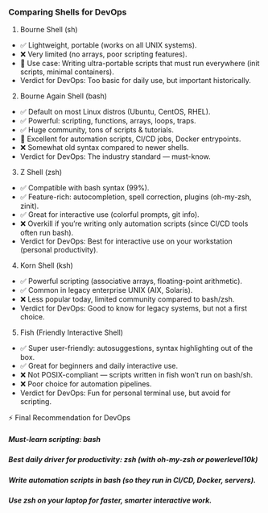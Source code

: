 ### Comparing Shells for DevOps
1. Bourne Shell (sh)
- ✅ Lightweight, portable (works on all UNIX systems).
- ❌ Very limited (no arrays, poor scripting features).
- 🔹 Use case: Writing ultra-portable scripts that must run everywhere (init scripts, minimal containers).
- Verdict for DevOps: Too basic for daily use, but important historically.

2. Bourne Again Shell (bash)
- ✅ Default on most Linux distros (Ubuntu, CentOS, RHEL).
- ✅ Powerful: scripting, functions, arrays, loops, traps.
- ✅ Huge community, tons of scripts & tutorials.
- 🔹 Excellent for automation scripts, CI/CD jobs, Docker entrypoints.
- ❌ Somewhat old syntax compared to newer shells.
- Verdict for DevOps: The industry standard — must-know.

3. Z Shell (zsh)
- ✅ Compatible with bash syntax (99%).
- ✅ Feature-rich: autocompletion, spell correction, plugins (oh-my-zsh, zinit).
- ✅ Great for interactive use (colorful prompts, git info).
- ❌ Overkill if you’re writing only automation scripts (since CI/CD tools often run bash).
- Verdict for DevOps: Best for interactive use on your workstation (personal productivity).

4. Korn Shell (ksh)
- ✅ Powerful scripting (associative arrays, floating-point arithmetic).
- ✅ Common in legacy enterprise UNIX (AIX, Solaris).
- ❌ Less popular today, limited community compared to bash/zsh.
- Verdict for DevOps: Good to know for legacy systems, but not a first choice.

5. Fish (Friendly Interactive Shell)
- ✅ Super user-friendly: autosuggestions, syntax highlighting out of the box.
- ✅ Great for beginners and daily interactive use.
- ❌ Not POSIX-compliant — scripts written in fish won’t run on bash/sh.
- ❌ Poor choice for automation pipelines.
- Verdict for DevOps: Fun for personal terminal use, but avoid for scripting.

⚡ Final Recommendation for DevOps
##### Must-learn scripting: bash
##### Best daily driver for productivity: zsh (with oh-my-zsh or powerlevel10k)
##### Write automation scripts in bash (so they run in CI/CD, Docker, servers).
##### Use zsh on your laptop for faster, smarter interactive work.
